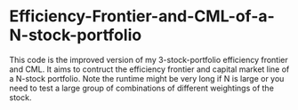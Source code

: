 # Efficiency-Frontier-and-CML-of-a-N-stock-portfolio

This code is the improved version of my 3-stock-portfolio efficiency frontier and CML. It aims to contruct the efficiency frontier and capital market line of a 
N-stock portfolio. Note the runtime might be very long if N is large or you need to test a large group of combinations of different weightings of the stock.
